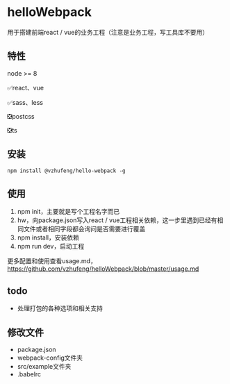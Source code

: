 # helloWebpack

用于搭建前端react / vue的业务工程（注意是业务工程，写工具库不要用）

## 特性
node >= 8

✅react、vue

✅sass、less

❎postcss

❎ts

## 安装
```
npm install @vzhufeng/hello-webpack -g
```

## 使用
1. npm init，主要就是写个工程名字而已
2. hw，向package.json写入react / vue工程相关依赖，这一步里遇到已经有相同文件或者相同字段都会询问是否需要进行覆盖
3. npm install，安装依赖
4. npm run dev，启动工程

更多配置和使用查看usage.md，https://github.com/vzhufeng/helloWebpack/blob/master/usage.md

## todo
- 处理打包的各种选项和相关支持

## 修改文件
- package.json
- webpack-config文件夹
- src/example文件夹
- .babelrc





